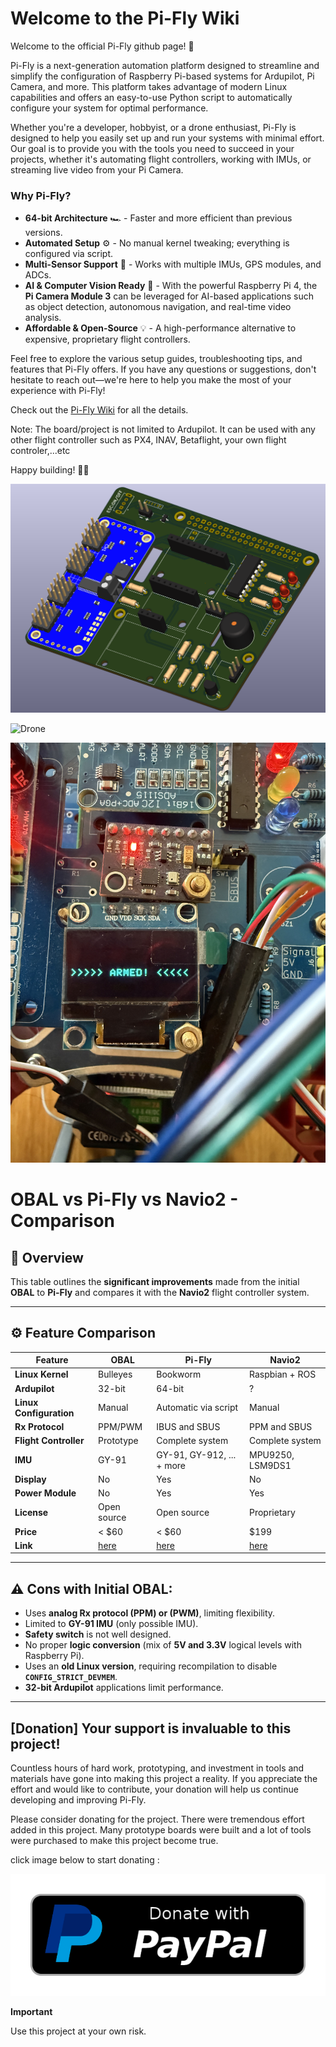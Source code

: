 # Welcome to the Pi-Fly Wiki

Welcome to the official Pi-Fly github page! 🚀

Pi-Fly is a next-generation automation platform designed to streamline and simplify the configuration of Raspberry Pi-based systems for Ardupilot, Pi Camera, and more. This platform takes advantage of modern Linux capabilities and offers an easy-to-use Python script to automatically configure your system for optimal performance.

Whether you're a developer, hobbyist, or a drone enthusiast, Pi-Fly is designed to help you easily set up and run your systems with minimal effort. Our goal is to provide you with the tools you need to succeed in your projects, whether it's automating flight controllers, working with IMUs, or streaming live video from your Pi Camera.

### Why Pi-Fly?  
- **64-bit Architecture** 🏎️ - Faster and more efficient than previous versions.  
- **Automated Setup** ⚙️ - No manual kernel tweaking; everything is configured via script.  
- **Multi-Sensor Support** 📡 - Works with multiple IMUs, GPS modules, and ADCs.  
- **AI & Computer Vision Ready** 🤖 - With the powerful Raspberry Pi 4, the **Pi Camera Module 3** can be leveraged for AI-based applications such as object detection, autonomous navigation, and real-time video analysis.  
- **Affordable & Open-Source** 💡 - A high-performance alternative to expensive, proprietary flight controllers.  


Feel free to explore the various setup guides, troubleshooting tips, and features that Pi-Fly offers. If you have any questions or suggestions, don't hesitate to reach out—we're here to help you make the most of your experience with Pi-Fly!

Check out the [Pi-Fly Wiki](https://github.com/akhodeir/Pi-Fly/wiki) for all the details.

Note: The board/project is not limited to Ardupilot. It can be used with any other flight controller such as PX4, INAV, Betaflight, your own flight controler,...etc

Happy building! 🚁✨

![3D PCB](photo/3D.png)

![Drone](photo/IMG_9943.jpeg)

![Armed](photo/IMG_9940.jpeg)



# OBAL vs Pi-Fly vs Navio2 - Comparison

## 🚀 Overview
This table outlines the **significant improvements** made from the initial **OBAL** to **Pi-Fly** and compares it with the **Navio2** flight controller system.

---

## ⚙️ **Feature Comparison**

| Feature                | OBAL          | Pi-Fly        | Navio2             |
|------------------------|---------------|----------------|--------------------|
| **Linux Kernel**        | Bulleyes      | Bookworm       | Raspbian + ROS     |
| **Ardupilot**           | 32-bit        | 64-bit         | ?                  |
| **Linux Configuration** | Manual        | Automatic via script | Manual        |
| **Rx Protocol**         | PPM/PWM           | IBUS and SBUS  | PPM and SBUS       |
| **Flight Controller**   | Prototype     | Complete system| Complete system    |
| **IMU**                 | GY-91         | GY-91, GY-912, ... + more | MPU9250, LSM9DS1 |
| **Display**             | No            | Yes            | No                 |
| **Power Module**        | No            | Yes            | Yes                |
| **License**             | Open source   | Open source    | Proprietary        |
| **Price**               | < $60         | < $60          | $199               |
| **Link**                | [here](https://github.com/HefnySco/OBAL)     | [here](#)      | [here](https://navio2.hipi.io/)        |

---

## ⚠️ **Cons with Initial OBAL:**
- Uses **analog Rx protocol (PPM) or (PWM)**, limiting flexibility.
- Limited to **GY-91 IMU** (only possible IMU).
- **Safety switch** is not well designed.
- No proper **logic conversion** (mix of **5V and 3.3V** logical levels with Raspberry Pi).
- Uses an **old Linux version**, requiring recompilation to disable **`CONFIG_STRICT_DEVMEM`**.
- **32-bit Ardupilot** applications limit performance.

---
## [Donation] Your support is invaluable to this project!

Countless hours of hard work, prototyping, and investment in tools and materials have gone into making this project a reality. If you appreciate the effort and would like to contribute, your donation will help us continue developing and improving Pi-Fly.

Please consider donating for the project. There were tremendous effort added in this project. 
Many prototype boards were built and a lot of tools were purchased to make this project become true.

click image below to start donating :

[
![Donate with PayPal](photo/paypal-donate-button.png)
](https://www.paypal.com/donate/?hosted_button_id=LGAC3VKW2A8ZA)

**Important**

Use this project at your own risk. 

